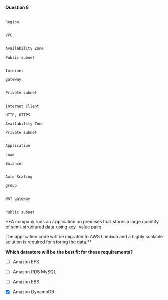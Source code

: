 #### Question  8


```

Region

```


```

VPC

```


```

Availability Zone

Public subnet

```


```

Internet

gateway

```


```

Private subnet

```


```

Internet Client

HTTP, HTTPS

Availability Zone

Private subnet

```


```

Application

Load

Balancer

```


```

Auto Scaling

group

```


```

NAT gateway

```


```

Public subnet

```


**A company runs an application on premises that stores a large quantity of semi-structured data using key- value pairs.

The application code will be migrated to AWS Lambda and a highly scalable solution is required for storing the data.**


**Which datastore will be the best fit for these requirements?**


- [ ] Amazon EFS


- [ ] Amazon RDS MySQL


- [ ] Amazon EBS


- [x] Amazon DynamoDB

